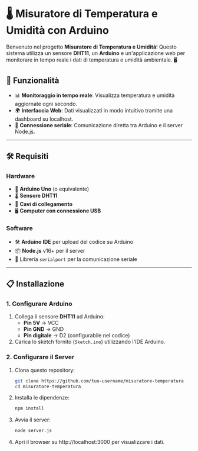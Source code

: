 # 🌡️ Misuratore di Temperatura e Umidità con Arduino

Benvenuto nel progetto **Misuratore di Temperatura e Umidità**! Questo sistema utilizza un sensore **DHT11**, un **Arduino** e un'applicazione web per monitorare in tempo reale i dati di temperatura e umidità ambientale. 🖥️

## 🚀 Funzionalità

- 📊 **Monitoraggio in tempo reale**: Visualizza temperatura e umidità aggiornate ogni secondo.
- 🌍 **Interfaccia Web**: Dati visualizzati in modo intuitivo tramite una dashboard su localhost.
- 🔗 **Connessione seriale**: Comunicazione diretta tra Arduino e il server Node.js.

---

## 🛠️ Requisiti

### Hardware
- 🧰 **Arduino Uno** (o equivalente)
- 🌡️ **Sensore DHT11**
- 🔌 **Cavi di collegamento**
- 🖥️ **Computer con connessione USB**

### Software
- 🛠️ **Arduino IDE** per upload del codice su Arduino
- 📦 **Node.js** v16+ per il server
- 🔗 Libreria `serialport` per la comunicazione seriale

---

## 📋 Installazione

### 1. Configurare Arduino
1. Collega il sensore **DHT11** ad Arduino:
   - **Pin 5V** → VCC
   - **Pin GND** → GND
   - **Pin digitale** → D2 (configurabile nel codice)
2. Carica lo sketch fornito (`Sketch.ino`) utilizzando l'IDE Arduino.

### 2. Configurare il Server
1. Clona questo repository:
   ```bash
   git clone https://github.com/tuo-username/misuratore-temperatura
   cd misuratore-temperatura
2. Installa le dipendenze:
   ```bash
   npm install
3. Avvia il server:
   ```bash
   node server.js
4. Apri il browser su http://localhost:3000 per visualizzare i dati.
